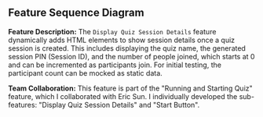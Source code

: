 ## Feature Sequence Diagram

**Feature Description:**
The `Display Quiz Session Details` feature dynamically adds HTML elements to show session details once a quiz session is created. This includes displaying the quiz name, the generated session PIN (Session ID), and the number of people joined, which starts at 0 and can be incremented as participants join. For initial testing, the participant count can be mocked as static data.

**Team Collaboration:**
This feature is part of the "Running and Starting Quiz" feature, which I collaborated with Eric Sun. 
I individually developed the sub-features: "Display Quiz Session Details" and  "Start Button".
